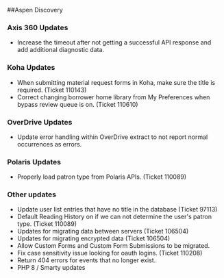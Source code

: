##Aspen Discovery

### Axis 360 Updates
- Increase the timeout after not getting a successful API response and add additional diagnostic data. 

### Koha Updates
- When submitting material request forms in Koha, make sure the title is required. (Ticket 110143)
- Correct changing borrower home library from My Preferences when bypass review queue is on. (Ticket 110610) 

### OverDrive Updates
- Update error handling within OverDrive extract to not report normal occurrences as errors.

### Polaris Updates
- Properly load patron type from Polaris APIs. (Ticket 110089)

### Other updates
- Update user list entries that have no title in the database (Ticket 97113)
- Default Reading History on if we can not determine the user's patron type. (Ticket 110089)
- Updates for migrating data between servers (Ticket 106504)
- Updates for migrating encrypted data (Ticket 106504)
- Allow Custom Forms and Custom Form Submissions to be migrated. 
- Fix case sensitivity issue looking for oauth logins. (Ticket 110208)  
- Return 404 errors for events that no longer exist.
- PHP 8 / Smarty updates
